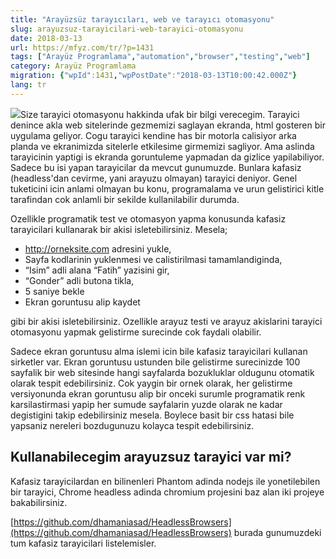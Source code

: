 ```yaml
---
title: "Arayüzsüz tarayıcıları, web ve tarayıcı otomasyonu"
slug: arayuzsuz-tarayicilari-web-tarayici-otomasyonu
date: 2018-03-13
url: https://mfyz.com/tr/?p=1431
tags: ["Arayüz Programlama","automation","browser","testing","web"]
category: Arayüz Programlama
migration: {"wpId":1431,"wpPostDate":"2018-03-13T10:00:42.000Z"}
lang: tr
---
```


![](/images/archive/tr/2018/03/bot-icon-2883144_1280-150x150.png)Size tarayici otomasyonu hakkinda ufak bir bilgi verecegim. Tarayici denince akla web sitelerinde gezmemizi saglayan ekranda, html gosteren bir uygulama geliyor. Cogu tarayici kendine has bir motorla calisiyor arka planda ve ekranimizda sitelerle etkilesime girmemizi sagliyor. Ama aslinda tarayicinin yaptigi is ekranda goruntuleme yapmadan da gizlice yapilabiliyor. Sadece bu isi yapan tarayicilar da mevcut gunumuzde. Bunlara kafasiz (headless'dan cevirme, yani arayuzu olmayan) tarayici deniyor. Genel tuketicini icin anlami olmayan bu konu, programalama ve urun gelistirici kitle tarafindan cok anlamli bir sekilde kullanilabilir durumda.

Ozellikle programatik test ve otomasyon yapma konusunda kafasiz tarayicilari kullanarak bir akisi isletebilirsiniz. Mesela;

*   http://orneksite.com adresini yukle,
*   Sayfa kodlarinin yuklenmesi ve calistirilmasi tamamlandiginda,
*   “Isim” adli alana “Fatih” yazisini gir,
*   “Gonder” adli butona tikla,
*   5 saniye bekle
*   Ekran goruntusu alip kaydet

gibi bir akisi isletebilirsiniz. Ozellikle arayuz testi ve arayuz akislarini tarayici otomasyonu yapmak gelistirme surecinde cok faydali olabilir.

Sadece ekran goruntusu alma islemi icin bile kafasiz tarayicilari kullanan sirketler var. Ekran goruntusu ustunden bile gelistirme surecinizde 100 sayfalik bir web sitesinde hangi sayfalarda bozukluklar oldugunu otomatik olarak tespit edebilirsiniz. Cok yaygin bir ornek olarak, her gelistirme versiyonunda ekran goruntusu alip bir onceki surumle programatik renk karsilastirmasi yapip her sumude sayfalarin yuzde olarak ne kadar degistigini takip edebilirsiniz mesela. Boylece basit bir css hatasi bile yapsaniz nereleri bozdugunuzu kolayca tespit edebilirsiniz.

## Kullanabilecegim arayuzsuz tarayici var mi?

Kafasiz tarayicilardan en bilinenleri Phantom adinda nodejs ile yonetilebilen bir tarayici, Chrome headless adinda chromium projesini baz alan iki projeye bakabilirsiniz.

[https://github.com/dhamaniasad/HeadlessBrowsers](https://github.com/dhamaniasad/HeadlessBrowsers) burada gunumuzdeki tum kafasiz tarayicilari listelemisler.